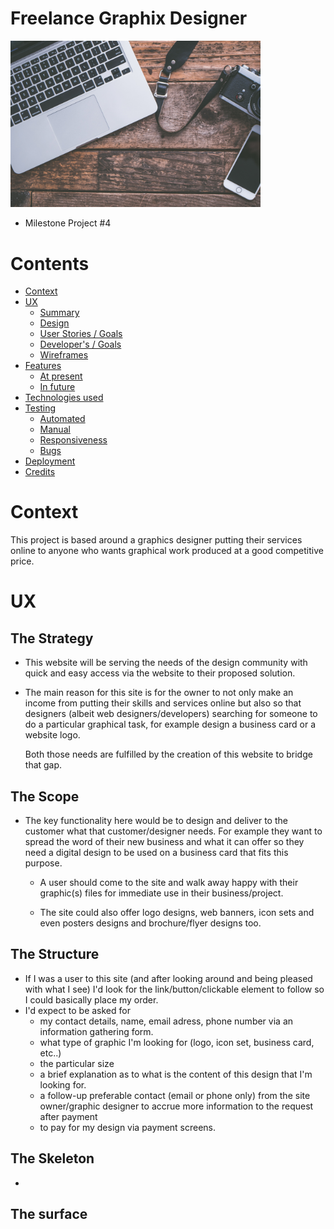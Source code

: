 # Freelance Graphix Designer
<img src="freelance_graphix_designer/static/media/design-pic2.jpg" width="400px">

* Milestone Project #4

#
<div id="top"></div>

# Contents

+ <a href="#context">Context</a>
+ <a href="#ux">UX</a>
  + <a href="#summary">Summary</a>
  + <a href="#design">Design</a>
  + <a href="#user">User Stories / Goals</a>
  + <a href="#dev">Developer's / Goals</a>
  + <a href="#wire">Wireframes</a>
+ <a href="#feats">Features</a>
  + <a href="#feats">At present</a>
  + <a href="#feats">In future</a>
+ <a href="#tech">Technologies used</a>
+ <a href="#tests">Testing</a>
  + <a href="#auto"> Automated</a>
  + <a href="#man">Manual</a>
  + <a href="#res">Responsiveness</a>
  + <a href="bugs">Bugs</a>
+ <a href="#deploy">Deployment</a>
+ <a href="#cred">Credits</a>


<div id="context"></div>

# Context
This project is based around a graphics designer putting their services online to anyone who wants graphical work produced at a good competitive price.

# UX

## The Strategy

+ This website will be serving the needs of the design community with quick and easy access via the website to their proposed solution.

+ The main reason for this site is for the owner to not only make an income from putting their skills and services online but also so that designers (albeit web designers/developers) searching for someone to do a particular graphical task, for example design a business card or a website logo. 

  Both those needs are fulfilled by the creation of this website to bridge that gap.

## The Scope

+ The key functionality here would be to design and deliver to the customer what that customer/designer needs. For example they want to spread the word of their new business and what it can offer so they need a digital design to be used on a business card that fits this purpose.
  
  + A user should come to the site and walk away happy with their graphic(s) files for immediate use in their business/project.

  + The site could also offer logo designs, web banners, icon sets and even posters designs and brochure/flyer designs too.


## The Structure

+ If I was a user to this site (and after looking around and being pleased with what I see) I'd look for the link/button/clickable element to follow so I could basically place my order.
+ I'd expect to be asked for 
  + my contact details, name, email adress, phone number via an information gathering form.
  + what type of graphic I'm looking for (logo, icon set, business card, etc..)
  + the particular size
  + a brief explanation as to what is the content of this design that I'm looking for.
  + a follow-up preferable contact (email or phone only) from the site owner/graphic designer to accrue more information to the request after payment 
  + to pay for my design via payment screens.

## The Skeleton

+ 

## The surface
